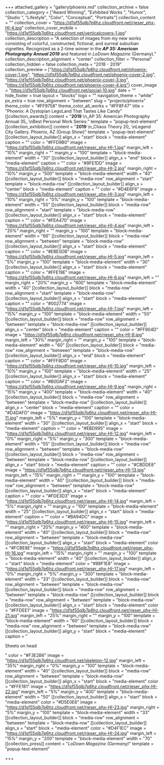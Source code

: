 +++
attached_gallery = "gallery/phoenix.md"
collection_archive = false
collection_category = ["Award Winning", "Exhibited Works ", "Humor", "Studio ", "Lifestyle", "Color", "Conceptual", "Portraits"]
collection_content = ""
collection_cover = "https://d1sf55qlb7p6hz.cloudfront.net/rieser_phx-HI-4.jpg"
collection_cover_mobile = "https://d1sf55qlb7p6hz.cloudfront.net/verticalcovers-1.jpg"
collection_description = "A selection of images from my new works consisting of colorful, constructed, fictional, and surreal suburban vignettes. Recognized as a 2-time winner in the **_AP 35: American Photography Annual 2019_** and featured in _LoDown Magazine_ (Germany)."
collection_description_alignment = "center"
collection_filter = "Personal"
collection_hidden = false
collection_meta = "2018 - 2019"
collection_preview = ["https://d1sf55qlb7p6hz.cloudfront.net/phoenix-cover-1.jpg", "https://d1sf55qlb7p6hz.cloudfront.net/phoenix-cover-2.jpg", "https://d1sf55qlb7p6hz.cloudfront.net/phoenix-cover-3.jpg", "https://d1sf55qlb7p6hz.cloudfront.net/phoenix-cover-4.jpg"]
cover_image = "https://d1sf55qlb7p6hz.cloudfront.net/social-10.jpg"
date = ""
hide_footer = true
layout = "blocks"
logo = ""
navigation_theme = "white"
px_extra = true
row_alignment = "between"
slug = "projects/phoenix"
theme_color = "#FF9758"
theme_color_all_works = "#FF8F47"
title = "Phoenix: A Dystopian LegoLand That Tastes Like Candy"
[[collection_awards]]
content = "**2019**  \n_AP 35: American Photography Annual 35_  \nBest Personal Work Series:"
template = "popup-text-element"
[[collection_exhibition]]
content = "**2019**  \n_Chaos Theory 20_  \nLegend City Gallery. Phoenix, AZ (Group Show)"
template = "popup-text-element"
[[collection_layout_builder]]
align_x = "start"
block = "media-element"
caption = ""
color = "#FFD9B0"
image = "https://d1sf55qlb7p6hz.cloudfront.net/rieser_phx-HI-1.jpg"
margin_left = "10%"
margin_right = ""
margin_y = "100"
template = "block-media-element"
width = "30"
[[collection_layout_builder]]
align_x = "end"
block = "media-element"
caption = ""
color = "#9FE1DD"
image = "https://d1sf55qlb7p6hz.cloudfront.net/rieser_phx-HI-2.jpg"
margin_right = "10%"
margin_y = "500"
template = "block-media-element"
width = "40"
[[collection_layout_builder]]
block = "media-row"
row_alignment = "start"
template = "block-media-row"
[[collection_layout_builder]]
align_x = "center"
block = "media-element"
caption = ""
color = "#D4E6F6"
image = "https://d1sf55qlb7p6hz.cloudfront.net/rieser_phx-HI-3.jpg"
margin_left = "10%"
margin_right = "0%"
margin_y = "100"
template = "block-media-element"
width = "55"
[[collection_layout_builder]]
block = "media-row"
row_alignment = "start"
template = "block-media-row"
[[collection_layout_builder]]
align_x = "start"
block = "media-element"
caption = ""
color = "#FEA470"
image = "https://d1sf55qlb7p6hz.cloudfront.net/rieser_phx-HI-4.jpg"
margin_left = "20%"
margin_right = ""
margin_y = "100"
template = "block-media-element"
width = "66"
[[collection_layout_builder]]
block = "media-row"
row_alignment = "between"
template = "block-media-row"
[[collection_layout_builder]]
align_x = "start"
block = "media-element"
caption = ""
color = "#EBE5DB"
image = "https://d1sf55qlb7p6hz.cloudfront.net/rieser_phx-HI-5.jpg"
margin_left = "5%"
margin_y = "100"
template = "block-media-element"
width = "30"
[[collection_layout_builder]]
align_x = "start"
block = "media-element"
caption = ""
color = "#FFE19E"
image = "https://d1sf55qlb7p6hz.cloudfront.net/rieser_phx-HI-6.jpg"
margin_left = ""
margin_right = "20%"
margin_y = "600"
template = "block-media-element"
width = "40"
[[collection_layout_builder]]
block = "media-row"
row_alignment = "start"
template = "block-media-row"
[[collection_layout_builder]]
align_x = "start"
block = "media-element"
caption = ""
color = "#002774"
image = "https://d1sf55qlb7p6hz.cloudfront.net/rieser_phx-HI-7.jpg"
margin_left = "15%"
margin_y = "100"
template = "block-media-element"
width = "50"
[[collection_layout_builder]]
block = "media-row"
row_alignment = "between"
template = "block-media-row"
[[collection_layout_builder]]
align_x = "center"
block = "media-element"
caption = ""
color = "#FF904D"
image = "https://d1sf55qlb7p6hz.cloudfront.net/rieser_phx-HI-8.jpg"
margin_left = "30%"
margin_right = ""
margin_y = "100"
template = "block-media-element"
width = "60"
[[collection_layout_builder]]
block = "media-row"
row_alignment = "between"
template = "block-media-row"
[[collection_layout_builder]]
align_x = "end"
block = "media-element"
caption = ""
color = "#FFF8D0"
image = "https://d1sf55qlb7p6hz.cloudfront.net/rieser_phx-HI-10.jpg"
margin_left = "10%"
margin_y = "100"
template = "block-media-element"
width = "25"
[[collection_layout_builder]]
align_x = "start"
block = "media-element"
caption = ""
color = "#B0DAF2"
image = "https://d1sf55qlb7p6hz.cloudfront.net/rieser_phx-HI-9.jpg"
margin_right = "15%"
margin_y = "400"
template = "block-media-element"
width = "40"
[[collection_layout_builder]]
block = "media-row"
row_alignment = "between"
template = "block-media-row"
[[collection_layout_builder]]
align_x = "center"
block = "media-element"
caption = ""
color = "#D4DAFD"
image = "https://d1sf55qlb7p6hz.cloudfront.net/rieser_phx-HI-11.jpg"
margin_left = "5%"
margin_y = "100"
template = "block-media-element"
width = "30"
[[collection_layout_builder]]
align_x = "start"
block = "media-element"
caption = ""
color = "#EBD995"
image = "https://d1sf55qlb7p6hz.cloudfront.net/rieser_phx-HI-12.jpg"
margin_left = "0%"
margin_right = "5%"
margin_y = "300"
template = "block-media-element"
width = "55"
[[collection_layout_builder]]
block = "media-row"
row_alignment = "between"
template = "block-media-row"
[[collection_layout_builder]]
block = "media-row"
row_alignment = "between"
template = "block-media-row"
[[collection_layout_builder]]
align_x = "start"
block = "media-element"
caption = ""
color = "#CBDDE8"
image = "https://d1sf55qlb7p6hz.cloudfront.net/rieser_phx-HI-13.jpg"
margin_left = "15%"
margin_right = ""
margin_y = "100"
template = "block-media-element"
width = "40"
[[collection_layout_builder]]
block = "media-row"
row_alignment = "between"
template = "block-media-row"
[[collection_layout_builder]]
align_x = "start"
block = "media-element"
caption = ""
color = "#FDE3D3"
image = "https://d1sf55qlb7p6hz.cloudfront.net/rieser_phx-HI-14.jpg"
margin_left = "5%"
margin_right = ""
margin_y = "100"
template = "block-media-element"
width = "25"
[[collection_layout_builder]]
align_x = "start"
block = "media-element"
caption = ""
color = "#BA94DC"
image = "https://d1sf55qlb7p6hz.cloudfront.net/rieser_phx-HI-15.jpg"
margin_left = ""
margin_right = "20%"
margin_y = "400"
template = "block-media-element"
width = "40"
[[collection_layout_builder]]
block = "media-row"
row_alignment = "between"
template = "block-media-row"
[[collection_layout_builder]]
align_x = "start"
block = "media-element"
color = "#FCBE8E"
image = "https://d1sf55qlb7p6hz.cloudfront.net/rieser_phx-HI-16.jpg"
margin_left = "15%"
margin_right = ""
margin_y = "100"
template = "block-media-element"
width = "40"
[[collection_layout_builder]]
align_x = "start"
block = "media-element"
color = "#88F1E8"
image = "https://d1sf55qlb7p6hz.cloudfront.net/rieser_phx-HI-17.jpg"
margin_left = "0%"
margin_right = "5%"
margin_y = "300"
template = "block-media-element"
width = "33"
[[collection_layout_builder]]
block = "media-row"
row_alignment = "between"
template = "block-media-row"
[[collection_layout_builder]]
block = "media-row"
row_alignment = "between"
template = "block-media-row"
[[collection_layout_builder]]
block = "media-row"
row_alignment = "between"
template = "block-media-row"
[[collection_layout_builder]]
align_x = "start"
block = "media-element"
color = "#FFDEE1"
image = "https://d1sf55qlb7p6hz.cloudfront.net/rieser_phx-HI-21.jpg"
margin_left = "25%"
margin_right = ""
margin_y = "100"
template = "block-media-element"
width = "60"
[[collection_layout_builder]]
block = "media-row"
row_alignment = "between"
template = "block-media-row"
[[collection_layout_builder]]
align_y = "start"
block = "media-element"
caption = "<p>Sheets on head</p>"
color = "#F3E2B6"
image = "https://d1sf55qlb7p6hz.cloudfront.net/skeleton-12.jpg"
margin_left = "35%"
margin_right = "0%"
margin_y = "100"
template = "block-media-element"
width = "40"
[[collection_layout_builder]]
block = "media-row"
row_alignment = "between"
template = "block-media-row"
[[collection_layout_builder]]
align_x = "start"
block = "media-element"
color = "#FFE181"
image = "https://d1sf55qlb7p6hz.cloudfront.net/rieser_phx-HI-22.jpg"
margin_left = "5%"
margin_y = "400"
template = "block-media-element"
width = "50"
[[collection_layout_builder]]
align_x = "start"
block = "media-element"
color = "#D5E0E6"
image = "https://d1sf55qlb7p6hz.cloudfront.net/rieser_phx-HI-23.jpg"
margin_right = "5%"
margin_y = "100"
template = "block-media-element"
width = "33"
[[collection_layout_builder]]
block = "media-row"
row_alignment = "between"
template = "block-media-row"
[[collection_layout_builder]]
align_x = "start"
block = "media-element"
color = "#D4F1EC"
image = "https://d1sf55qlb7p6hz.cloudfront.net/rieser_phx-HI-24.jpg"
margin_left = "15%"
margin_y = "200"
template = "block-media-element"
width = "70"
[[collection_press]]
content = "_LoDown Magazine_ _(Germany)_"
template = "popup-text-element"

+++
